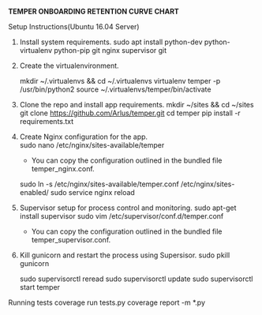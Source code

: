 **TEMPER ONBOARDING RETENTION CURVE CHART**

Setup Instructions(Ubuntu 16.04 Server)

1. Install system requirements.
    sudo apt install python-dev python-virtualenv python-pip git nginx supervisor git
    
2. Create the virtualenvironment.

    mkdir ~/.virtualenvs && cd ~/.virtualenvs
    virtualenv temper -p /usr/bin/python2
    source ~/.virtualenvs/temper/bin/activate
    
    
3. Clone the repo and install app requirements.
    mkdir ~/sites && cd ~/sites
    git clone https://github.com/Arlus/temper.git
    cd temper
    pip install -r requirements.txt
    
4. Create Nginx configuration for the app.  
    sudo nano /etc/nginx/sites-available/temper
    - You can copy the configuration outlined in the bundled file temper_nginx.conf.

    sudo ln -s /etc/nginx/sites-available/temper.conf /etc/nginx/sites-enabled/
    sudo service nginx reload

5. Supervisor setup for process control and monitoring.
    sudo apt-get install supervisor
    sudo vim /etc/supervisor/conf.d/temper.conf
    - You can copy the configuration outlined in the bundled file temper_supervisor.conf.

6. Kill gunicorn and restart the process using Supersisor. 
    sudo pkill gunicorn
    
    sudo supervisorctl reread
    sudo supervisorctl update
    sudo supervisorctl start temper


Running tests
    coverage run tests.py
    coverage report -m *.py
